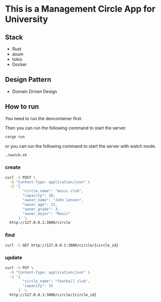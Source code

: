 # This is a Management  Circle App for University

## Stack

- Rust
- axum
- tokio
- Docker

## Design Pattern

- Domain Driven Design

## How to run

You need to run the devcontainer first.

Then you can run the following command to start the server.


```bash
cargo run
```

or you can run the following command to start the server with watch mode.

```bash
./watch.sh
```


### create 
```bash
curl -X POST \
  -H "Content-Type: application/json" \
  -d '{
        "circle_name": "music club",
        "capacity": 10,
        "owner_name": "John Lennon",
        "owner_age": 21,
        "owner_grade": 3,
        "owner_major": "Music"
      }' \
  http://127.0.0.1:3000/circle
```

### find
```bash
curl -X GET http://127.0.0.1:3000/circle/{circle_id}
``` 

### update
```bash
curl -X PUT \
  -H "Content-Type: application/json" \
  -d '{
        "circle_name": "football club",
        "capacity": 15
      }' \
  http://127.0.0.1:3000/circle/{circle_id}
```

